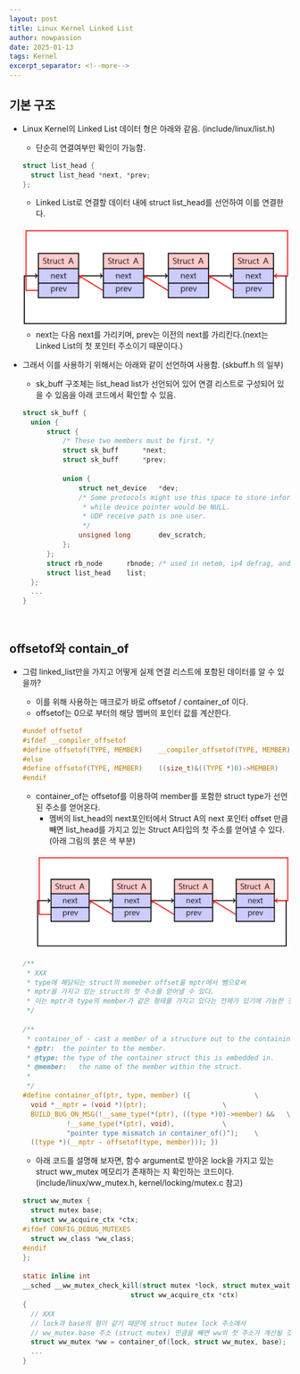 ```yaml
---
layout: post
title: Linux Kernel Linked List
author: nowpassion
date: 2025-01-13
tags: Kernel
excerpt_separator: <!--more-->
---
```

<!--more-->
## 기본 구조
* Linux Kernel의 Linked List 데이터 형은 아래와 같음. (include/linux/list.h)
  * 단순히 연결여부만 확인이 가능함.

  ```c
  struct list_head {
	struct list_head *next, *prev;
  };
  ```
  * Linked List로 연결할 데이터 내에 struct list_head를 선언하여 이를 연결한다.
  <br />
  <img src="/assets/images/dll.png">
  
  * next는 다음 next를 가리키며, prev는 이전의 next를 가리킨다.(next는 Linked List의 첫 포인터 주소이기 때문이다.)
* 그래서 이를 사용하기 위해서는 아래와 같이 선언하여 사용함. (skbuff.h 의 일부)
  * sk_buff 구조체는 list_head list가 선언되어 있어 연결 리스트로 구성되어 있을 수 있음을 아래 코드에서 확인할 수 있음.
  
  ```c
  struct sk_buff {
    union {
		struct {
			/* These two members must be first. */
			struct sk_buff		*next;
			struct sk_buff		*prev;

			union {
				struct net_device	*dev;
				/* Some protocols might use this space to store information,
				 * while device pointer would be NULL.
				 * UDP receive path is one user.
				 */
				unsigned long		dev_scratch;
			};
		};
		struct rb_node		rbnode; /* used in netem, ip4 defrag, and tcp stack */
		struct list_head	list;
	};
    ... 
  }
  ```
<br />

## offsetof와 contain_of
* 그럼 linked_list만을 가지고 어떻게 실제 연결 리스트에 포함된 데이터를 알 수 있을까?
  * 이를 위해 사용하는 매크로가 바로 offsetof / container_of 이다.
  * offsetof는 0으로 부터의 해당 멤버의 포인터 값를 계산한다.

  ```c
  #undef offsetof
  #ifdef __compiler_offsetof
  #define offsetof(TYPE, MEMBER)	__compiler_offsetof(TYPE, MEMBER)
  #else
  #define offsetof(TYPE, MEMBER)	((size_t)&((TYPE *)0)->MEMBER)
  #endif
  ```
  * container_of는 offsetof를 이용하여 member를 포함한 struct type가 선언된 주소를 얻어온다.
    * 멤버의 list_head의 next포인터에서 Struct A의 next 포인터 offset 만큼 빼면 list_head를 가지고 있는 Struct A타입의 첫 주소를 얻어낼 수 있다. (아래 그림의 붉은 색 부분)
    <br />
    <img src="/assets/images/dll.png">


  ```c
  /** 
   * XXX
   * type에 해당되는 struct의 memeber offset을 mptr에서 뺌으로써 
   * mptr을 가지고 있는 struct의 첫 주소를 얻어낼 수 있다.
   * 이는 mptr과 type의 member가 같은 형태를 가지고 있다는 전제가 있기에 가능한 것이다
   */

  /**
   * container_of - cast a member of a structure out to the containing structure
   * @ptr:	the pointer to the member.
   * @type:	the type of the container struct this is embedded in.
   * @member:	the name of the member within the struct.
   *
   */
  #define container_of(ptr, type, member) ({				\
    void *__mptr = (void *)(ptr);					\
	BUILD_BUG_ON_MSG(!__same_type(*(ptr), ((type *)0)->member) &&	\
			 !__same_type(*(ptr), void),			\
			 "pointer type mismatch in container_of()");	\
	((type *)(__mptr - offsetof(type, member))); })	

  ```
  * 아래 코드를 설명해 보자면, 함수 argument로 받아온 lock을 가지고 있는 struct ww_mutex 메모리가 존재하는 지 확인하는 코드이다. (include/linux/ww_mutex.h, kernel/locking/mutex.c 참고)

  ```c
  struct ww_mutex {
  	struct mutex base;
  	struct ww_acquire_ctx *ctx;
  #ifdef CONFIG_DEBUG_MUTEXES
  	struct ww_class *ww_class;
  #endif
  };

  static inline int 
  __sched __ww_mutex_check_kill(struct mutex *lock, struct mutex_waiter *waiter,
  							 struct ww_acquire_ctx *ctx)
  {
  	// XXX
  	// lock과 base의 형이 같기 때문에 struct mutex lock 주소에서
  	// ww_mutex.base 주소 (struct mutex) 만큼을 빼면 ww의 첫 주소가 계산될 것임.
  	struct ww_mutex *ww = container_of(lock, struct ww_mutex, base);
  	...
  }
  ```
